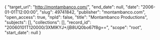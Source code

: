 {
  "target_url": "http://montambanco.com/", 
  "end_date": null, 
  "date": "2006-01-01T12:00:00", 
  "slug": 49741842, 
  "publisher": "montambanco.com", 
  "open_access": true, 
  "npld": false, 
  "title": "Montambanco Productions", 
  "subjects": [], 
  "collections": [], 
  "record_id": "20060101T120000/3XMIKYJ+/jB8UQ0bo67f8g==", 
  "scope": "root", 
  "start_date": null
}

